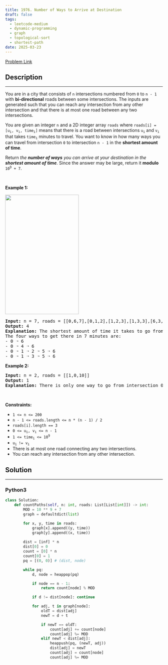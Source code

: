 ```yaml
---
title: 1976. Number of Ways to Arrive at Destination
draft: false
tags: 
  - leetcode-medium
  - dynamic-programming
  - graph
  - topological-sort
  - shortest-path
date: 2025-03-23
---
```


[Problem Link](https://leetcode.com/problems/number-of-ways-to-arrive-at-destination/)

## Description

---
<p>You are in a city that consists of <code>n</code> intersections numbered from <code>0</code> to <code>n - 1</code> with <strong>bi-directional</strong> roads between some intersections. The inputs are generated such that you can reach any intersection from any other intersection and that there is at most one road between any two intersections.</p>

<p>You are given an integer <code>n</code> and a 2D integer array <code>roads</code> where <code>roads[i] = [u<sub>i</sub>, v<sub>i</sub>, time<sub>i</sub>]</code> means that there is a road between intersections <code>u<sub>i</sub></code> and <code>v<sub>i</sub></code> that takes <code>time<sub>i</sub></code> minutes to travel. You want to know in how many ways you can travel from intersection <code>0</code> to intersection <code>n - 1</code> in the <strong>shortest amount of time</strong>.</p>

<p>Return <em>the <strong>number of ways</strong> you can arrive at your destination in the <strong>shortest amount of time</strong></em>. Since the answer may be large, return it <strong>modulo</strong> <code>10<sup>9</sup> + 7</code>.</p>

<p>&nbsp;</p>
<p><strong class="example">Example 1:</strong></p>
<img alt="" src="https://assets.leetcode.com/uploads/2021/07/17/graph2.png" style="width: 235px; height: 381px;" />
<pre>
<strong>Input:</strong> n = 7, roads = [[0,6,7],[0,1,2],[1,2,3],[1,3,3],[6,3,3],[3,5,1],[6,5,1],[2,5,1],[0,4,5],[4,6,2]]
<strong>Output:</strong> 4
<strong>Explanation:</strong> The shortest amount of time it takes to go from intersection 0 to intersection 6 is 7 minutes.
The four ways to get there in 7 minutes are:
- 0 ➝ 6
- 0 ➝ 4 ➝ 6
- 0 ➝ 1 ➝ 2 ➝ 5 ➝ 6
- 0 ➝ 1 ➝ 3 ➝ 5 ➝ 6
</pre>

<p><strong class="example">Example 2:</strong></p>

<pre>
<strong>Input:</strong> n = 2, roads = [[1,0,10]]
<strong>Output:</strong> 1
<strong>Explanation:</strong> There is only one way to go from intersection 0 to intersection 1, and it takes 10 minutes.
</pre>

<p>&nbsp;</p>
<p><strong>Constraints:</strong></p>

<ul>
	<li><code>1 &lt;= n &lt;= 200</code></li>
	<li><code>n - 1 &lt;= roads.length &lt;= n * (n - 1) / 2</code></li>
	<li><code>roads[i].length == 3</code></li>
	<li><code>0 &lt;= u<sub>i</sub>, v<sub>i</sub> &lt;= n - 1</code></li>
	<li><code>1 &lt;= time<sub>i</sub> &lt;= 10<sup>9</sup></code></li>
	<li><code>u<sub>i </sub>!= v<sub>i</sub></code></li>
	<li>There is at most one road connecting any two intersections.</li>
	<li>You can reach any intersection from any other intersection.</li>
</ul>


## Solution

---
### Python3
``` py title='number-of-ways-to-arrive-at-destination'
class Solution:
    def countPaths(self, n: int, roads: List[List[int]]) -> int:
        MOD = 10 ** 9 + 7
        graph = defaultdict(list)

        for x, y, time in roads:
            graph[x].append((y, time))
            graph[y].append((x, time))
        
        dist = [inf] * n
        dist[0] = 0
        count = [0] * n
        count[0] = 1
        pq = [(0, 0)] # (dist, node)

        while pq:
            d, node = heappop(pq)

            if node == n - 1:
                return count[node] % MOD

            if d != dist[node]: continue

            for adj, t in graph[node]:
                oldT = dist[adj]
                newT = d + t

                if newT == oldT:
                    count[adj] += count[node]
                    count[adj] %= MOD
                elif newT < dist[adj]:
                    heappush(pq, (newT, adj))
                    dist[adj] = newT
                    count[adj] = count[node]
                    count[adj] %= MOD
        
```

